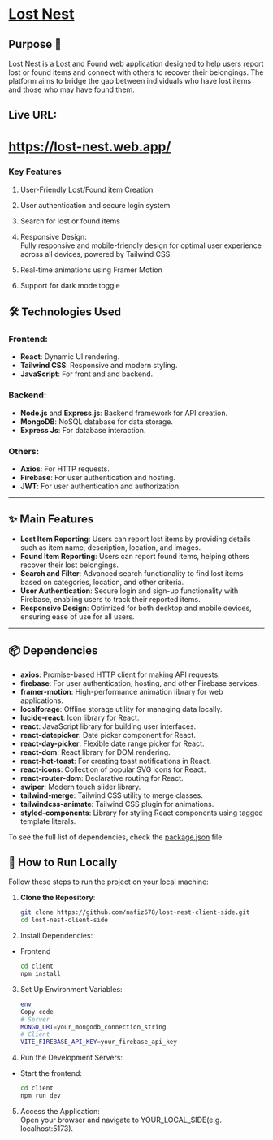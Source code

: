 <a href="https://lost-nest.web.app/"><h1>Lost Nest</h1></a>

## Purpose 🤝
<p>Lost Nest is a Lost and Found web application designed to help users report lost or found items and connect with others to recover their belongings. The platform aims to bridge the gap between individuals who have lost items and those who may have found them.</p>

<h2>Live URL:<a href="https://lost-nest.web.app/"><h3>https://lost-nest.web.app/</h3></a></h2>

<h3>Key Features </h3>
<ol>
    <li><p>User-Friendly Lost/Found item Creation</p></li>
    <li><p>User authentication and secure login system
    </p></li>
    <li><p>Search for lost or found items</p></li>
    <li><p>Responsive Design: <br/>
    Fully responsive and mobile-friendly design for optimal user experience across all devices, powered by Tailwind CSS.
    </p></li>
    <li><p>Real-time animations using Framer Motion</p></li>
    <li><p>Support for dark mode toggle</p></li>
</ol>

## 🛠️ Technologies Used  

### Frontend:  
- **React**: Dynamic UI rendering.  
- **Tailwind CSS**: Responsive and modern styling.  
- **JavaScript**: For front and and backend.  

### Backend:  
- **Node.js** and **Express.js**: Backend framework for API creation.  
- **MongoDB**: NoSQL database for data storage.  
- **Express Js**: For database interaction.  

### Others:  
- **Axios**: For HTTP requests. 
- **Firebase**: For user authentication and hosting.  
- **JWT**: For user authentication and authorization.  

---

## ✨ Main Features
- **Lost Item Reporting**: Users can report lost items by providing details such as item name, description, location, and images.  
- **Found Item Reporting**: Users can report found items, helping others recover their lost belongings.  
- **Search and Filter**: Advanced search functionality to find lost items based on categories, location, and other criteria.  
- **User Authentication**: Secure login and sign-up functionality with Firebase, enabling users to track their reported items.  
- **Responsive Design**: Optimized for both desktop and mobile devices, ensuring ease of use for all users.  

---


## 📦 Dependencies

- **axios**: Promise-based HTTP client for making API requests.  
- **firebase**: For user authentication, hosting, and other Firebase services.  
- **framer-motion**: High-performance animation library for web applications.  
- **localforage**: Offline storage utility for managing data locally.  
- **lucide-react**: Icon library for React.  
- **react**: JavaScript library for building user interfaces.  
- **react-datepicker**: Date picker component for React.  
- **react-day-picker**: Flexible date range picker for React.  
- **react-dom**: React library for DOM rendering.  
- **react-hot-toast**: For creating toast notifications in React.  
- **react-icons**: Collection of popular SVG icons for React.  
- **react-router-dom**: Declarative routing for React.  
- **swiper**: Modern touch slider library.  
- **tailwind-merge**: Tailwind CSS utility to merge classes.  
- **tailwindcss-animate**: Tailwind CSS plugin for animations.  
- **styled-components**: Library for styling React components using tagged template literals.

To see the full list of dependencies, check the [package.json](./package.json) file. 


## 🚀 How to Run Locally  

Follow these steps to run the project on your local machine:  

1. **Clone the Repository**:  
   ```bash  
   git clone https://github.com/nafiz678/lost-nest-client-side.git
   cd lost-nest-client-side


2. Install Dependencies:
- Frontend
    ```bash
    cd client
    npm install


3. Set Up Environment Variables:
    ```bash
    env
    Copy code
    # Server  
    MONGO_URI=your_mongodb_connection_string
    # Client  
    VITE_FIREBASE_API_KEY=your_firebase_api_key

4. Run the Development Servers:

- Start the frontend:
    ```bash
    cd client
    npm run dev

5. Access the Application: </br>
Open your browser and navigate to YOUR_LOCAL_SIDE(e.g. localhost:5173).